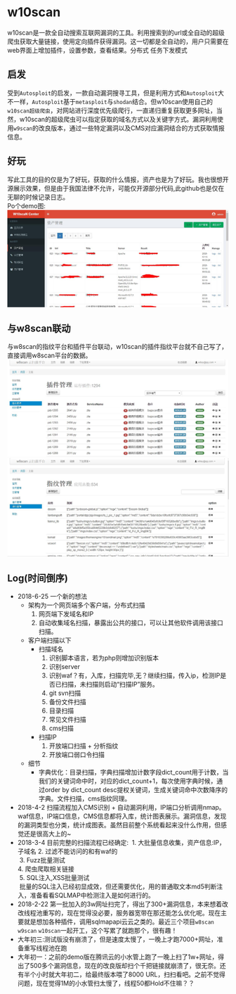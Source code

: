 # w10scan
w10scan是一款全自动搜索互联网漏洞的工具。利用搜索到的url或全自动的超级爬虫获取大量链接，使用定向插件获得漏洞。这一切都是全自动的，用户只需要在web界面上增加插件，设置参数，查看结果。分布式 任务下发模式

## 启发
受到`Autosploit`的启发，一款自动漏洞搜寻工具，但是利用方式和`Autosploit`大不一样，`Autosploit`基于`metasploit`与`shodan`结合。但w10scan使用自己的`w10scan超级爬虫`，对网站进行深度优先级爬行，一直递归重复获取更多网址，当然，w10scan的超级爬虫可以指定获取的域名方式以及关键字方式。漏洞利用使用`w9scan`的改良版本，通过一些特定漏洞以及CMS对应漏洞结合的方式获取情报信息。

## 好玩
写此工具的目的仅是为了好玩，获取的什么情报，资产也是为了好玩。我也很想开源展示效果，但是由于我国法律不允许，可能仅开源部分代码,此github也是仅在无聊的时候记录日志。  
Po个demo图:  
![](./1.jpg)

## 与w8scan联动
与w8scan的指纹平台和插件平台联动，w10scan的插件指纹平台就不自己写了，直接调用w8scan平台的数据。
![](./2.jpg)
![](./3.jpg)

## Log(时间倒序)
- 2018-6-25 一个新的想法
    - 架构为一个网页端多个客户端，分布式扫描
        1. 网页端下发域名和IP
        2. 自动收集域名扫描，暴露出公共的接口，可以让其他软件调用该接口扫描。
    - 客户端扫描以下
        - 扫描域名
            1. 识别脚本语言，若为php则增加识别版本
            2. 识别server
            3. 识别waf？有，入库，扫描完毕,无？继续扫描，传入ip，检测IP是否已扫描，未扫描则启动“扫描IP”服务。
            4. git svn扫描
            5. 备份文件扫描
            6. 目录扫描
            7. 常见文件扫描
            8. cms扫描
        - 扫描IP
            1. 开放端口扫描 + 分析指纹
            2. 开放端口弱口令扫描
    - 细节
        - 字典优化：目录扫描，字典扫描增加计数字段dict_count用于计数，当我们的关键词命中时，对应的dict_count+1，每次使用字典时候，通过order by dict_count desc提权关键词，生成关键词命中次数降序的字典。文件扫描，cms指纹同理。
- 2018-4-2 扫描流程加入CMS识别 + 自动漏洞利用，IP端口分析调用nmap。waf信息，IP端口信息，CMS信息都将入库，统计图表展示。漏洞信息，发现的漏洞类型也分类，统计成图表。虽然目前整个系统看起来没什么作用，但感觉还是很高大上的~
- 2018-3-4 目前完整的扫描流程已经确定: 
  1. 大批量信息收集，资产信息:IP，子域名
  2. 过滤不能访问的和有waf的  
  3. Fuzz批量测试  
  4. 爬虫爬取相关链接  
  5. SQL注入,XSS批量测试  
  批量的SQL注入已经初显成效，但还需要优化，用的普通取文本md5判断注入，准备看看SQLMAP中检测注入是如何进行的。
- 2018-2-22 第一批加入的3w网址扫完了，得出了300+漏洞信息，本来想着改改线程池重写的，现在觉得没必要，服务器宽带在那还能怎么优化呢。现在主要就是想加各种插件，调用sqlmapapi云云之类的。最近三个项目`w8scan` `w9scan` `w10scan`一起开工，这个写累了就跑那个，很有趣！
- 大年初三:测试版没有崩溃了，但是速度太慢了，一晚上才跑7000+网址，准备重写线程池在跑
- 大年初一：之前的demo版在腾讯云的小水管上跑了一晚上扫了1w+网址，得出了500多个漏洞信息，现在的改良版却扫个千把链接就崩溃了，很无奈。还有半个小时就大年初二，给最终版本喂了8000 URL，扫扫看吧。之前不觉得问题，现在觉得1M的小水管扫太慢了，线程50都Hold不住嘛？？

